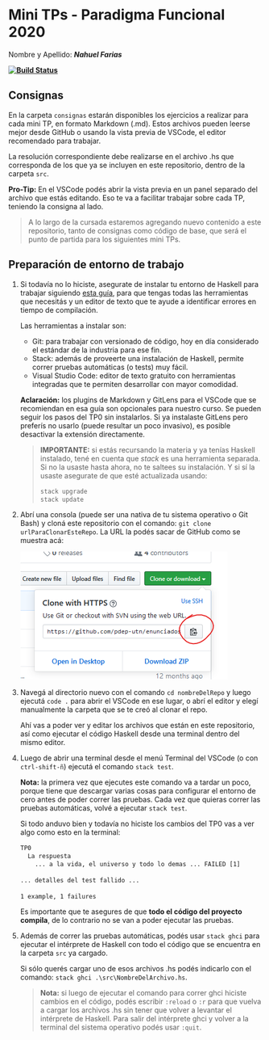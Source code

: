 # Mini TPs - Paradigma Funcional 2020

Nombre y Apellido: ***Nahuel Farias***

**[![Build Status](https://travis-ci.com/pdep-mit/mini-tps-funcional-2020-NahuelFarias.svg?token=zy6Eci32xPLcRsMTQRH5&branch=master)](https://travis-ci.com/pdep-mit/mini-tps-funcional-2020-NahuelFarias)**

## Consignas

En la carpeta `consignas` estarán disponibles los ejercicios a realizar para cada mini TP, en formato Markdown (.md). Estos archivos pueden leerse mejor desde GitHub o usando la vista previa de VSCode, el editor recomendado para trabajar.

La resolución correspondiente debe realizarse en el archivo .hs que corresponda de los que ya se incluyen en este repositorio, dentro de la carpeta `src`.

**Pro-Tip:** En el VSCode podés abrir la vista previa en un panel separado del archivo que estás editando. Eso te va a facilitar trabajar sobre cada TP, teniendo la consigna al lado.

> A lo largo de la cursada estaremos agregando nuevo contenido a este repositorio, tanto de consignas como código de base, que será el punto de partida para los siguientes mini TPs.

## Preparación de entorno de trabajo

1. Si todavía no lo hiciste, asegurate de instalar tu entorno de Haskell para trabajar siguiendo [esta guía](https://github.com/pdep-utn/enunciados-miercoles-noche/blob/master/pages/haskell/entorno.md), para que tengas todas las herramientas que necesitás y un editor de texto que te ayude a identificar errores en tiempo de compilación.

   Las herramientas a instalar son:
    - Git: para trabajar con versionado de código, hoy en día considerado el estándar de la industria para ese fin.
    - Stack: además de proveerte una instalación de Haskell, permite correr pruebas automáticas (o tests) muy fácil.
    - Visual Studio Code: editor de texto gratuito con herramientas integradas que te permiten desarrollar con mayor comodidad.

    **Aclaración:** los plugins de Markdown y GitLens para el VSCode que se recomiendan en esa guía son opcionales para nuestro curso. Se pueden seguir los pasos del TP0 sin instalarlos. Si ya instalaste GitLens pero preferís no usarlo (puede resultar un poco invasivo), es posible desactivar la extensión directamente.

    > **IMPORTANTE:** si estás recursando la materia y ya tenías Haskell instalado, tené en cuenta que *stack* es una herramienta separada. Si no la usaste hasta ahora, no te saltees su instalación. Y si sí la usaste asegurate de que esté actualizada usando:
    >
    > ```
    > stack upgrade
    > stack update
    > ```

2. Abrí una consola (puede ser una nativa de tu sistema operativo o Git Bash) y cloná este repositorio con el comando: `git clone urlParaClonarEsteRepo`. La URL la podés sacar de GitHub como se muestra acá:

   ![URL clone](consignas/imagenes/clone.png)

3. Navegá al directorio nuevo con el comando `cd nombreDelRepo` y luego ejecutá `code .` para abrir el VSCode en ese lugar, o abrí el editor y elegí manualmente la carpeta que se te creó al clonar el repo.

    Ahí vas a poder ver y editar los archivos que están en este repositorio, así como ejecutar el código Haskell desde una terminal dentro del mismo editor.

4. Luego de abrir una terminal desde el menú Terminal del VSCode (o con `ctrl-shift-ñ`) ejecutá el comando `stack test`.

   **Nota:** la primera vez que ejecutes este comando va a tardar un poco, porque tiene que descargar varias cosas para configurar el entorno de cero antes de poder correr las pruebas. Cada vez que quieras correr las pruebas automáticas, volvé a ejecutar `stack test`.

   Si todo anduvo bien y todavía no hiciste los cambios del TP0 vas a ver algo como esto en la terminal:

    ```
    TP0
      La respuesta
        ... a la vida, el universo y todo lo demas ... FAILED [1]

    ... detalles del test fallido ...

    1 example, 1 failures
    ```

    Es importante que te asegures de que **todo el código del proyecto compila**, de lo contrario no se van a poder ejecutar las pruebas.

5. Además de correr las pruebas automáticas, podés usar `stack ghci` para ejecutar el intérprete de Haskell con todo el código que se encuentra en la carpeta `src` ya cargado.

    Si sólo querés cargar uno de esos archivos .hs podés indicarlo con el comando: `stack ghci .\src\NombreDelArchivo.hs`.

    > **Nota:** si luego de ejecutar el comando para correr ghci hiciste cambios en el código, podés escribir `:reload` o `:r` para que vuelva a cargar los archivos .hs sin tener que volver a levantar el intérprete de Haskell. Para salir del intérprete ghci y volver a la terminal del sistema operativo podés usar `:quit`.
